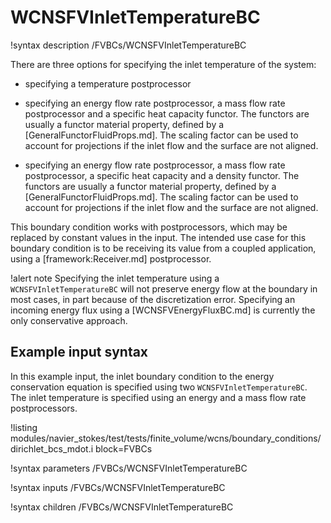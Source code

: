 # WCNSFVInletTemperatureBC

!syntax description /FVBCs/WCNSFVInletTemperatureBC

There are three options for specifying the inlet temperature of the system:

- specifying a temperature postprocessor

- specifying an energy flow rate postprocessor, a mass flow rate postprocessor and a specific heat
  capacity functor. The functors are usually a functor material property, defined by a [GeneralFunctorFluidProps.md].
  The scaling factor can be used to account for projections if the inlet flow and
  the surface are not aligned.

- specifying an energy flow rate postprocessor, a mass flow rate postprocessor, a specific heat capacity
  and a density functor. The functors are usually a functor material property, defined by a [GeneralFunctorFluidProps.md].
  The scaling factor can be used to account for projections if the inlet flow and
  the surface are not aligned.


This boundary condition works with postprocessors, which may be replaced by constant
values in the input. The intended use case for this boundary condition is to be receiving its value from
a coupled application, using a [framework:Receiver.md] postprocessor.

!alert note
Specifying the inlet temperature using a `WCNSFVInletTemperatureBC` will not preserve
energy flow at the boundary in most cases, in part because of the discretization error.
Specifying an incoming energy flux using a [WCNSFVEnergyFluxBC.md] is currently the only conservative
approach.

## Example input syntax

In this example input, the inlet boundary condition to the energy conservation equation
is specified using two `WCNSFVInletTemperatureBC`.
The inlet temperature is specified using an energy and a mass flow rate postprocessors.

!listing modules/navier_stokes/test/tests/finite_volume/wcns/boundary_conditions/dirichlet_bcs_mdot.i block=FVBCs

!syntax parameters /FVBCs/WCNSFVInletTemperatureBC

!syntax inputs /FVBCs/WCNSFVInletTemperatureBC

!syntax children /FVBCs/WCNSFVInletTemperatureBC
